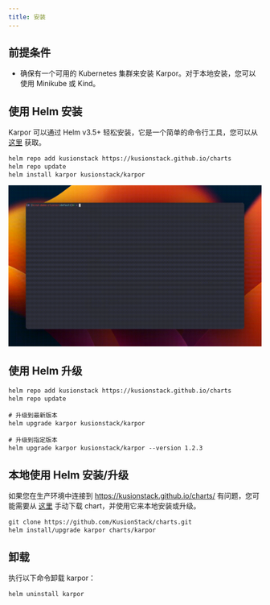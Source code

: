 ```yaml
---
title: 安装
---
```


## 前提条件

* 确保有一个可用的 Kubernetes 集群来安装 Karpor。对于本地安装，您可以使用 Minikube 或 Kind。

## 使用 Helm 安装

Karpor 可以通过 Helm v3.5+ 轻松安装，它是一个简单的命令行工具，您可以从 [这里](https://helm.sh/docs/intro/install/) 获取。

```shell
helm repo add kusionstack https://kusionstack.github.io/charts 
helm repo update
helm install karpor kusionstack/karpor
```

![安装](./assets/2-installation/install.gif)

## 使用 Helm 升级

```shell
helm repo add kusionstack https://kusionstack.github.io/charts 
helm repo update

# 升级到最新版本
helm upgrade karpor kusionstack/karpor

# 升级到指定版本
helm upgrade karpor kusionstack/karpor --version 1.2.3
```

## 本地使用 Helm 安装/升级

如果您在生产环境中连接到 https://kusionstack.github.io/charts/ 有问题，您可能需要从 [这里](https://github.com/KusionStack/charts) 手动下载 chart，并使用它来本地安装或升级。

```shell
git clone https://github.com/KusionStack/charts.git 
helm install/upgrade karpor charts/karpor
```

## 卸载

执行以下命令卸载 karpor：

```shell
helm uninstall karpor
```
